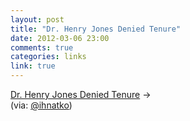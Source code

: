 ```yaml
---
layout: post
title: "Dr. Henry Jones Denied Tenure"
date: 2012-03-06 23:00
comments: true
categories: links
link: true
---
```

[Dr. Henry Jones Denied Tenure](http://www.mcsweeneys.net/articles/back-from-yet-another-globetrotting-adventure-indiana-jones-checks-his-mail-and-discovers-that-his-bid-for-tenure-has-been-denied "Dr. Henry Jones Denied Tenure") &rarr;  
(via: [@ihnatko](http://twitter.com/Ihnatko/status/177155969527185409 "@ihnatko"))